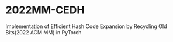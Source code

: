 # 2022MM-CEDH
Implementation of Efficient Hash Code Expansion by Recycling Old Bits(2022 ACM MM) in PyTorch
